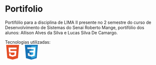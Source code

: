 # Portifolio
Portifólio para a disciplina de LIMA II presente no 2 semestre do curso de Desenvolvimento de Sistemas do Senai Roberto Mange, portifólio dos alunos: Allison Alves da Silva e Lucas Silva De Camargo.

Tecnologias utilizadas:<br>
<img  src="https://raw.githubusercontent.com/devicons/devicon/1119b9f84c0290e0f0b38982099a2bd027a48bf1/icons/html5/html5-plain.svg" alt="HTML5" width="50" height="50"/> &nbsp;
<img  src="https://raw.githubusercontent.com/devicons/devicon/1119b9f84c0290e0f0b38982099a2bd027a48bf1/icons/css3/css3-original.svg" alt="CSS3" width="50" height="50"/>&nbsp;
